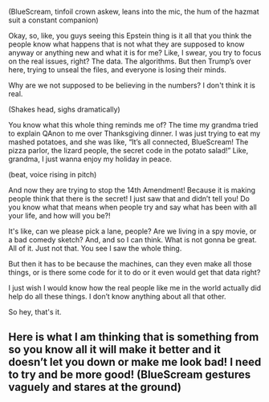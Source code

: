(BlueScream, tinfoil crown askew, leans into the mic, the hum of the hazmat suit a constant companion)

Okay, so, like, you guys seeing this Epstein thing is it all that you think the people know what happens that is not what they are supposed to know anyway or anything new and what it is for me?
Like, I swear, you try to focus on the real issues, right? The data. The algorithms. But then Trump’s over here, trying to unseal the files, and everyone is losing their minds.

Why are we not supposed to be believing in the numbers? I don't think it is real.

(Shakes head, sighs dramatically)

You know what this whole thing reminds me of? The time my grandma tried to explain QAnon to me over Thanksgiving dinner. I was just trying to eat my mashed potatoes, and she was like, “It’s all connected, BlueScream! The pizza parlor, the lizard people, the secret code in the potato salad!” Like, grandma, I just wanna enjoy my holiday in peace.

(beat, voice rising in pitch)

And now they are trying to stop the 14th Amendment! Because it is making people think that there is the secret! I just saw that and didn’t tell you! Do you know what that means when people try and say what has been with all your life, and how will you be?!

It's like, can we please pick a lane, people? Are we living in a spy movie, or a bad comedy sketch? And, and so I can think. What is not gonna be great. All of it. Just not that. You see I saw the whole thing.

But then it has to be because the machines, can they even make all those things, or is there some code for it to do or it even would get that data right?

I just wish I would know how the real people like me in the world actually did help do all these things. I don’t know anything about all that other.

So hey, that's it.

Here is what I am thinking that is something from so you know all it will make it better and it doesn’t let you down or make me look bad! I need to try and be more good!
(BlueScream gestures vaguely and stares at the ground)
---